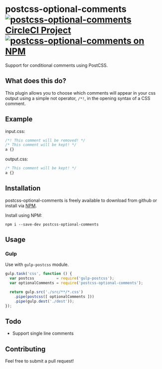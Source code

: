 # postcss-optional-comments <a href="https://circleci.com/gh/CodeTheory/postcss-optional-comments" rel="postcss-optional-comments CircleCI Project">![postcss-optional-comments CircleCI Project](https://img.shields.io/circleci/project/CodeTheory/postcss-optional-comments.svg)</a> <a href="https://www.npmjs.com/package/postcss-optional-comments" rel="postcss-optional-comments on NPM">![postcss-optional-comments on NPM](https://img.shields.io/npm/v/postcss-optional-comments.svg)</a>

Support for conditional comments using PostCSS.


## What does this do?
This plugin allows you to choose which comments will appear in your css output using a simple not operator, `/*!`, in the opening syntax of a CSS comment.


## Example

input.css:
```css
/*! This comment will be removed! */
/* This comment will be kept! */
a {}
```

output.css:
```css
/* This comment will be kept! */
a {}
```


## Installation
postcss-optional-comments is freely available to download from github or install via [NPM](https://www.npmjs.com/package/postcss-optional-comments).

Install using NPM:
```
npm i --save-dev postcss-optional-comments
```


## Usage

### Gulp
Use with `gulp-postcss` module.

```js
gulp.task('css', function () {
  var postcss          = require('gulp-postcss');
  var optionalComments = require('postcss-optional-comments');

  return gulp.src('./src/**/*.css')
    .pipe(postcss([ optionalComments ]))
    .pipe(gulp.dest('./dest'));
});
```




## Todo
- Support single line comments


## Contributing
Feel free to submit a pull request!
